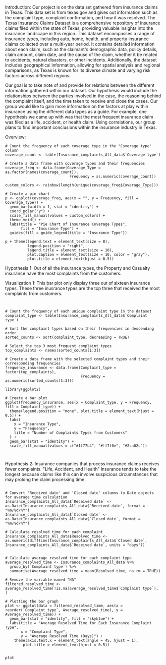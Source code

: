 Introduction:
Our project is on the data set gathered from insurance claims in Texas. This data set is from texas.gov and gives out information such as the complaint type, complaint confirmation, and how it was resolved. The Texas Insurance Claims Dataset is a comprehensive repository of insurance claims filed within the state of Texas, providing valuable insights into the insurance landscape in this region. This dataset encompasses a range of insurance types, including auto, home, health, and property insurance claims collected over a multi-year period. It contains detailed information about each claim, such as the claimant's demographic data, policy details, claim amount, claim date, and the cause of the claim, whether it be related to accidents, natural disasters, or other incidents. Additionally, the dataset includes geographical information, allowing for spatial analysis and regional comparisons, as Texas is known for its diverse climate and varying risk factors across different regions.

Our goal is to take note of and provide for relations between the different information gathered within our dataset. Our hypothesis would include the relationships between the parties involved in the case, the reasoning behind the complaint itself, and the time taken to receive and close the cases. Our group would like to gain more information on the factors at play within insurance using the different data types as a guide. For example, one hypothesis we came up with was that the most frequent insurance claim was filed as a life, accident, or health claim. Using correlations, our group plans to find important conclusions within the insurance industry in Texas.


Overview:
``` {r}
# Count the frequency of each coverage type in the "Coverage type" column
coverage_count <- table(Insurance_complaints_All_data$`Coverage type`)

# Create a data frame with coverage types and their frequencies
coverage_freq <- data.frame(Coverage_Type = as.factor(names(coverage_count)),
                             Frequency = as.numeric(coverage_count))

custom_colors <- rainbow(length(unique(coverage_freq$Coverage_Type)))

# Create a pie chart 
p <- ggplot(coverage_freq, aes(x = "", y = Frequency, fill = Coverage_Type)) +
  geom_bar(width = 1, stat = "identity") +
  coord_polar("y") +
  scale_fill_manual(values = custom_colors) +
  theme_void() +
  labs(title = "Pie Chart of Insurance Coverage Types",
       fill = "Insurance Type") +
  guides(fill = guide_legend(title = "Insurance Type"))

p + theme(legend.text = element_text(size = 8),
          legend.position = "right",
          legend.title = element_text(size = 10),
          plot.caption = element_text(size = 10, color = "gray"),
          plot.title = element_text(hjust = 0.5)) 

```



Hypothesis 1: 
Out of all the insurance types, the Property and Casualty insurance have the most complaints from the customers. 


Visualization 1: This bar plot only display three out of sixteen insurance types. These three inusrance types are the top three that received the most complaints from customers.  
```{r}


# Count the frequency of each unique complaint type in the dataset
complaint_type <- table(Insurance_complaints_All_data$`Complaint type`)

# Sort the complaint types based on their frequencies in descending order
sorted_counts <- sort(complaint_type, decreasing = TRUE)

# Select the top 3 most frequent complaint types
top_complaints <- names(sorted_counts[1:3])

# Create a data frame with the selected complaint types and their corresponding frequencies
frequency_insurance <- data.frame(Complaint_type = factor(top_complaints),
                                  Frequency = as.numeric(sorted_counts[1:3]))

library(ggplot2)

# Create a bar plot
ggplot(frequency_insurance, aes(x = Complaint_type, y = Frequency, fill = Complaint_type)) +
  theme(legend.position = "none", plot.title = element_text(hjust = 0.5)) + 
  labs(
    x = "Insurance Type",
    y = "Frequency",
    title = "Number of Complaints Types from Customers"
  ) + 
  geom_bar(stat = "identity") +
  scale_fill_manual(values = c("#1f77b4", "#ff7f0e", "#2ca02c"))



```

Hypothesis 2: Insurance companies that process insurance claims receives fewer complaints. "Life, Accident, and Health" insurance tends to take the longest because claims like this can involve suspicious circumstances that may prolong the claim processing time. 

```{r}

# Convert 'Received date' and 'Closed date' columns to Date objects for average time calculation
Insurance_complaints_All_data$`Received date` <- as.Date(Insurance_complaints_All_data$`Received date`, format = "%m/%d/%Y")
Insurance_complaints_All_data$`Closed date` <- as.Date(Insurance_complaints_All_data$`Closed date`, format = "%m/%d/%Y")

# Calculate resolved time for each complaint
Insurance_complaints_All_data$Resolved_time <- as.numeric(difftime(Insurance_complaints_All_data$`Closed date`, Insurance_complaints_All_data$`Received date`, units = "days"))


# Calculate average resolved time for each complaint type
average_resolved_time <- Insurance_complaints_All_data %>%
  group_by(`Complaint type`) %>%
  summarise(Average_resolved_time = mean(Resolved_time, na.rm = TRUE))

# Remove the variable named "NA" 
filtered_resolved_time <- average_resolved_time[!is.na(average_resolved_time$`Complaint type`), ]

# Plotting the bar graph
plot <- ggplot(data = filtered_resolved_time, aes(x = reorder(`Complaint type`, Average_resolved_time), y = Average_resolved_time)) +
  geom_bar(stat = "identity", fill = "skyblue") +
  labs(title = "Average Resolved Time for Each Insurance Complaint Type",
       x = "Complaint Type",
       y = "Average Resolved Time (Days)") +
    theme(axis.text.x = element_text(angle = 45, hjust = 1),
        plot.title = element_text(hjust = 0.5)) 


plot
```

